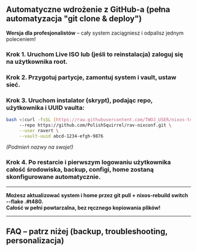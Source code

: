 ## Automatyczne wdrożenie z GitHub-a (pełna automatyzacja "git clone & deploy")

**Wersja dla profesjonalistów** – cały system zaciągniesz i odpalisz jednym poleceniem!

### Krok 1. Uruchom Live ISO lub (jeśli to reinstalacja) zaloguj się na użytkownika root.

### Krok 2. Przygotuj partycje, zamontuj system i vault, ustaw sieć.

### Krok 3. Uruchom instalator (skrypt), podając repo, użytkownika i UUID vaulta:
```sh
bash <(curl -fsSL [https://raw.githubusercontent.com/TWOJ_USER/nixos-t480-modular/main/install.sh](https://github.com/PolishSquirrel/rav-nixconf/blob/600f9f77e1b5ad7779347da97785e6e8ad0c395b/install.sh) \
     --repo https://github.com/PolishSquirrel/rav-nixconf.git \
     --user ravert \
     --vault-uuid abcd-1234-efgh-9876
```
*(Podmień nazwy na swoje!)*

### Krok 4. Po restarcie i pierwszym logowaniu użytkownika całość środowiska, backup, configi, home zostaną skonfigurowane automatycznie.

---

**Możesz aktualizować system i home przez git pull + nixos-rebuild switch --flake .#t480.  
Całość w pełni powtarzalna, bez ręcznego kopiowania plików!**

---

## FAQ – patrz niżej (backup, troubleshooting, personalizacja)


